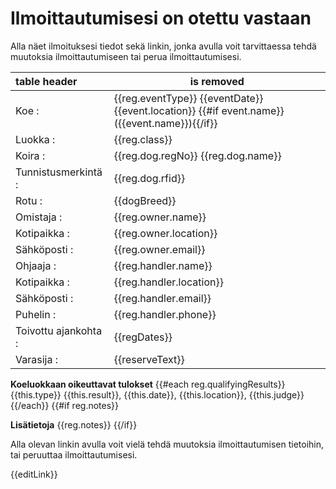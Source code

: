 [subject]: # (Ilmoittautumisen vahvistus: {{reg.eventType}} {{eventDate}} {{event.location}})

# Ilmoittautumisesi on otettu vastaan

Alla näet ilmoituksesi tiedot sekä linkin, jonka avulla voit tarvittaessa tehdä muutoksia ilmoittautumiseen tai perua ilmoittautumisesi.

table header | is removed
:-- | ----
Koe                :| {{reg.eventType}} {{eventDate}} {{event.location}} {{#if event.name}}({{event.name}}){{/if}}
Luokka             :| {{reg.class}}
Koira              :| {{reg.dog.regNo}} {{reg.dog.name}}
Tunnistusmerkintä  :| {{reg.dog.rfid}}
Rotu               :| {{dogBreed}}
Omistaja           :| {{reg.owner.name}}
Kotipaikka         :| {{reg.owner.location}}
Sähköposti         :| {{reg.owner.email}}
Ohjaaja            :| {{reg.handler.name}}
Kotipaikka         :| {{reg.handler.location}}
Sähköposti         :| {{reg.handler.email}}
Puhelin            :| {{reg.handler.phone}}
Toivottu ajankohta :| {{regDates}}
Varasija           :| {{reserveText}}

**Koeluokkaan oikeuttavat tulokset**
{{#each reg.qualifyingResults}}
{{this.type}} {{this.result}}, {{this.date}}, {{this.location}}, {{this.judge}}
{{/each}}
{{#if reg.notes}}

**Lisätietoja**
{{reg.notes}}
{{/if}}

Alla olevan linkin avulla voit vielä tehdä muutoksia ilmoittautumisen tietoihin, tai peruuttaa ilmoittautumisesi.

{{editLink}}
